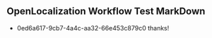 ## OpenLocalization Workflow Test MarkDown
* 0ed6a617-9cb7-4a4c-aa32-66e453c879c0 thanks!

<!--HONumber=Jul16_HO2-->


